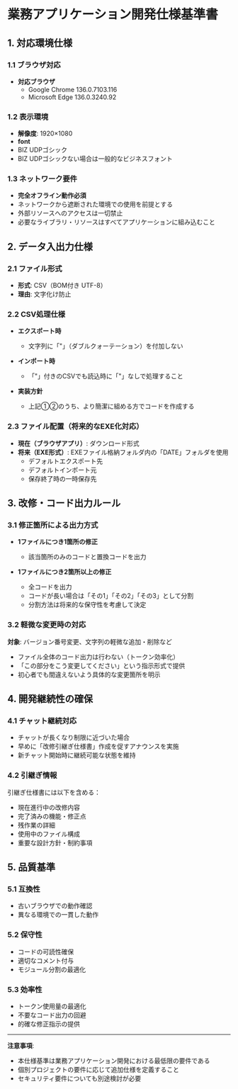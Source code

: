 # 業務アプリケーション開発仕様基準書

## 1. 対応環境仕様

### 1.1 ブラウザ対応
- **対応ブラウザ**
  - Google Chrome 136.0.7103.116
  - Microsoft Edge 136.0.3240.92

### 1.2 表示環境
- **解像度**: 1920×1080
- **font**
- BIZ UDPゴシック
- BIZ UDPゴシックない場合は一般的なビジネスフォント

### 1.3 ネットワーク要件
- **完全オフライン動作必須**
- ネットワークから遮断された環境での使用を前提とする
- 外部リソースへのアクセスは一切禁止
- 必要なライブラリ・リソースはすべてアプリケーションに組み込むこと

## 2. データ入出力仕様

### 2.1 ファイル形式
- **形式**: CSV（BOM付き UTF-8）
- **理由**: 文字化け防止

### 2.2 CSV処理仕様
- **エクスポート時**
  - 文字列に「"」（ダブルクォーテーション）を付加しない
  
- **インポート時**
  - 「"」付きのCSVでも読込時に「"」なしで処理すること
  
- **実装方針**
  - 上記①②のうち、より簡潔に組める方でコードを作成する

### 2.3 ファイル配置（将来的なEXE化対応）
- **現在（ブラウザアプリ）**: ダウンロード形式
- **将来（EXE形式）**: EXEファイル格納フォルダ内の「DATE」フォルダを使用
  - デフォルトエクスポート先
  - デフォルトインポート元
  - 保存終了時の一時保存先

## 3. 改修・コード出力ルール

### 3.1 修正箇所による出力方式
- **1ファイルにつき1箇所の修正**
  - 該当箇所のみのコードと置換コードを出力
  
- **1ファイルにつき2箇所以上の修正**
  - 全コードを出力
  - コードが長い場合は「その1」「その2」「その3」として分割
  - 分割方法は将来的な保守性を考慮して決定

### 3.2 軽微な変更時の対応
**対象**: バージョン番号変更、文字列の軽微な追加・削除など

- ファイル全体のコード出力は行わない（トークン効率化）
- 「この部分をこう変更してください」という指示形式で提供
- 初心者でも間違えないよう具体的な変更箇所を明示

## 4. 開発継続性の確保

### 4.1 チャット継続対応
- チャットが長くなり制限に近づいた場合
- 早めに「改修引継ぎ仕様書」作成を促すアナウンスを実施
- 新チャット開始時に継続可能な状態を維持

### 4.2 引継ぎ情報
引継ぎ仕様書には以下を含める：
- 現在進行中の改修内容
- 完了済みの機能・修正点
- 残作業の詳細
- 使用中のファイル構成
- 重要な設計方針・制約事項

## 5. 品質基準

### 5.1 互換性
- 古いブラウザでの動作確認
- 異なる環境での一貫した動作

### 5.2 保守性
- コードの可読性確保
- 適切なコメント付与
- モジュール分割の最適化

### 5.3 効率性
- トークン使用量の最適化
- 不要なコード出力の回避
- 的確な修正指示の提供

---

**注意事項**:
- 本仕様基準は業務アプリケーション開発における最低限の要件である
- 個別プロジェクトの要件に応じて追加仕様を定義すること
- セキュリティ要件についても別途検討が必要

